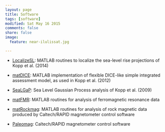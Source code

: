 ```yaml
---
layout: page
title: Software
tags: [software]
modified: Sat May 16 2015
comments: false
share: false
image:
  feature: near-ilulissat.jpg

---
```


* [LocalizeSL](https://github.com/bobkopp/LocalizeSL/releases): MATLAB routines to localize the sea-level rise projections of Kopp et al. (2014)

* [matDICE](code/matDICE_1.0.zip): MATLAB implementation of flexible DICE-like simple integrated assessment model, as used in Kopp et al. (2012)

* [SeaLGaP](code/SeaLGaP-2.0.zip): Sea Level Gaussian Process analysis of Kopp et al. (2009)

* [matFMR](http://resolver.caltech.edu/CaltechETD:etd-04122007-135320): MATLAB routines for analysis of ferromagnetic resonance data

* [matRockmag](http://resolver.caltech.edu/CaltechETD:etd-04122007-135320): MATLAB routines for analysis of rock magnetic data produced by Caltech/RAPID magnetometer control software

* [Paleomag](http://sourceforge.net/projects/paleomag/): Caltech/RAPID magnetometer control software


